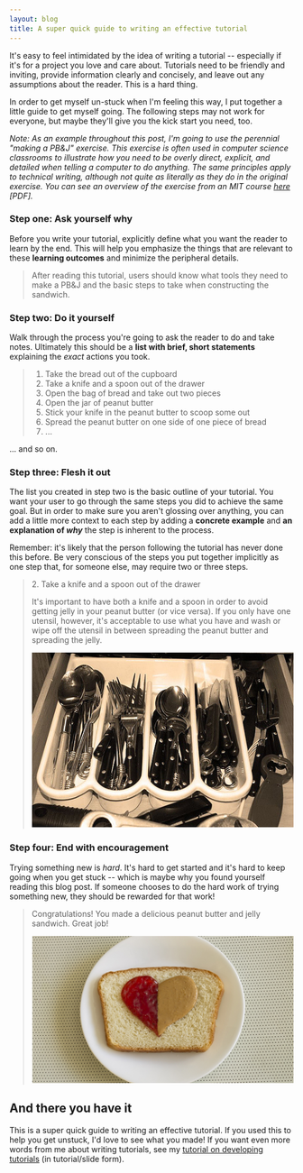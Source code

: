 ```yaml
---
layout: blog
title: A super quick guide to writing an effective tutorial
---
```


It's easy to feel intimidated by the idea of writing a tutorial -- especially if it's for a project you love and care about. Tutorials need to be friendly and inviting, provide information clearly and concisely, and leave out any assumptions about the reader. This is a hard thing.

In order to get myself un-stuck when I'm feeling this way, I put together a little guide to get myself going. The following steps may not work for everyone, but maybe they'll give you the kick start you need, too.

_Note: As an example throughout this post, I'm going to use the perennial "making a PB&J" exercise. This exercise is often used in computer science classrooms to illustrate how you need to be overly direct, explicit, and detailed when telling a computer to do anything. The same principles apply to technical writing, although not quite as literally as they do in the original exercise. You can see an overview of the exercise from an MIT course [here](http://static.zerorobotics.mit.edu/docs/team-activities/ProgrammingPeanutButterAndJelly.pdf) [PDF]._

### Step one: Ask yourself why

Before you write your tutorial, explicitly define what you want the reader to learn by the end. This will help you emphasize the things that are relevant to these **learning outcomes** and minimize the peripheral details.

> After reading this tutorial, users should know what tools they need to make a PB&J and the basic steps to take when constructing the sandwich.

### Step two: Do it yourself

Walk through the process you're going to ask the reader to do and take notes. Ultimately this should be a **list with brief, short statements** explaining the _exact_ actions you took.

> 1. Take the bread out of the cupboard
> 2. Take a knife and a spoon out of the drawer
> 3. Open the bag of bread and take out two pieces
> 4. Open the jar of peanut butter
> 5. Stick your knife in the peanut butter to scoop some out
> 6. Spread the peanut butter on one side of one piece of bread
> 7. ...

... and so on.

### Step three: Flesh it out

The list you created in step two is the basic outline of your tutorial. You want your user to go through the same steps you did to achieve the same goal. But in order to make sure you aren't glossing over anything, you can add a little more context to each step by adding a **concrete example** and **an explanation of _why_** the step is inherent to the process.

Remember: it's likely that the person following the tutorial has never done this before. Be very conscious of the steps you put together implicitly as one step that, for someone else, may require two or three steps.

> 2&#46; Take a knife and a spoon out of the drawer
>
> It's important to have both a knife and a spoon in order to avoid getting jelly in your peanut butter (or vice versa). If you only have one utensil, however, it's acceptable to use what you have and wash or wipe off the utensil in between spreading the peanut butter and spreading the jelly.
> 
> ![](../../images/spoon-knife.jpg)

### Step four: End with encouragement

Trying something new is _hard_. It's hard to get started and it's hard to keep going when you get stuck -- which is maybe why you found yourself reading this blog post. If someone chooses to do the hard work of trying something new, they should be rewarded for that work!

> Congratulations! You made a delicious peanut butter and jelly sandwich. Great job!
> 
> ![](../../images/pbj.jpg)

## And there you have it

This is a super quick guide to writing an effective tutorial. If you used this to help you get unstuck, I'd love to see what you made! If you want even more words from me about writing tutorials, see my [tutorial on developing tutorials](http://lyzidiamond.com/tutorial-dev) (in tutorial/slide form).
